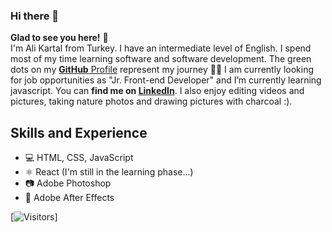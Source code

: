 ### Hi there 👋
**Glad to see you here!** :star_struck: <br> I'm Ali Kartal from Turkey. I have an intermediate level of English. I spend most of my time learning software and software development. The green dots on my [**GitHub** Profile](https://github.com/alikartalonline?tab=repositories) represent my journey :running_man: I am currently looking for job opportunities as "Jr. Front-end Developer" and I’m currently learning javascript. You can **find me on [LinkedIn](https://www.linkedin.com/in/alikartalonline/)**. I also enjoy editing videos and pictures, taking nature photos and drawing pictures with charcoal :).

## Skills and Experience
* 💻 HTML, CSS, JavaScript
* ⚛ React (I'm still in the learning phase...)
* 📷 Adobe Photoshop 
* 🎥 Adobe After Effects

[![Visitors](http://visitor-badge.glitch.me/badge?page_id=alikartalonline.visitor-badge)]


<!-- ### Hi there 👋 -->

<!--
**alikartalonline/alikartalonline** is a ✨ _special_ ✨ repository because its `README.md` (this file) appears on your GitHub profile.

Here are some ideas to get you started:

- 🔭 I’m currently working on ...
- 🌱 I’m currently learning ...
- 👯 I’m looking to collaborate on ...
- 🤔 I’m looking for help with ...
- 💬 Ask me about ...
- 📫 How to reach me: ...
- 😄 Pronouns: ...
- ⚡ Fun fact: ...
-->
